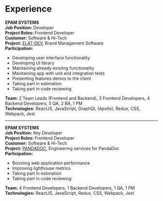 # Experience

<strong>EPAM SYSTEMS</strong> \
<strong>Job Position:</strong> Developer \
<strong>Project Roles:</strong> Frontend Developer \
<strong>Customer:</strong> Software & Hi-Tech \
<strong>Project:</strong> [ELAT-DEV](https://brandgility.com/), Brand Management Software \
<strong>Participation:</strong>
 * Developing user interface functionality
 * Developing UI library
 * Maintaining already exisitng functionality
 * Maintaining app with unit and integration tests
 * Presenting features demos to the client
 * Taking part in estimation
 * Taking part in code reviewing 

<strong>Team: </strong>2 Team Leads (Frontend and Backend), 3 Frontend Developers, 4 Backend Developers, 5 QA, 2 BA, 1 PM \
<strong>Technologies:</strong> ReactJS, JavaScript, GraphQL (Apollo), Redux, CSS, Webpack, Jest

-----------------

<strong>EPAM SYSTEMS</strong> \
<strong>Job Position:</strong> Key Developer \
<strong>Project Roles:</strong> Frontend Developer \
<strong>Customer:</strong> Software & Hi-Tech \
<strong>Project:</strong> [PANDADOC](https://www.pandadoc.com/), Engineering services for PandaDoc \
<strong>Participation:</strong> 
 * Boosting web application performance
 * Improving lighthouse metrics
 * Taking part in estimation
 * Taking part in code reviewing 
 
<strong>Team:</strong> 4 Frontend Developers, 1 Backend Developers, 1 QA, 1 PM \
<strong>Technologies:</strong> ReactJS, JavaScript, Redux, CSS, Webpack, Jest
